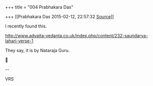 +++
title = "004 Prabhakara Das"

+++
[[Prabhakara Das	2015-02-12, 22:57:32 [Source](https://groups.google.com/g/samskrita/c/Q4mHw5VGh-o)]]



I recently found this.

  

<http://www.advaita-vedanta.co.uk/index.php/content/232-saundarya-lahari-verse-1>  

  

They say, it is by Nataraja Guru.



--  

VRS  
  
  
  
  

